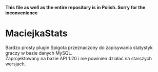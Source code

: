 **This file as well as the entire repository is in Polish. Sorry for the inconvenience**

# MaciejkaStats
Bardzo prosty plugin Spigota przeznaczony do zapisywania statystyk graczy w bazie danych MySQL.<br>
Zaprojektowany na bazie API 1.20 i nie powinien działać na starszych wersjach.
